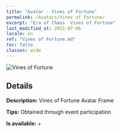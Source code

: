 ```yaml
---
title: "Avatar - Vines of Fortune"
permalink: /Avatars/Vines of Fortune/
excerpt: "Era of Chaos  Vines of Fortune"
last_modified_at: 2021-07-06
locale: en
ref: "Vines of Fortune.md"
toc: false
classes: wide
---
```

 ![Vines of Fortune](/images/a/avatarFrame_92.png)

## Details

 **Description:** Vines of Fortune Avatar Frame 

 **Tips:** Obtained through event participation 

 **Is available:**  + 

